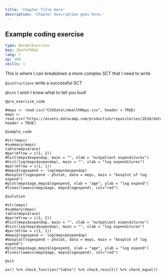 ```yaml
---
title: 'Chapter Title Here'
description: 'Chapter description goes here.'
---
```


## Example coding exercise

```yaml
type: NormalExercise
key: 2bafef99a3
lang: r
xp: 100
skills: 1
```

This is where I can breakdown a more complex SCT that I need to write

`@instructions`
write a successful SCT

`@hint`
I wish I knew what to tell you bud!

`@pre_exercise_code`
```{r}
#meps <- read.csv("CSVData\\HealthMeps.csv", header = TRUE)
meps <- read.csv("https://assets.datacamp.com/production/repositories/2610/datasets/7b7dab6d0c528e4cd2f8d0e0fc7824a254429bf8/HealthMeps.csv", header = TRUE)
```

`@sample_code`
```{r}
#str(meps)
#summary(meps)
table(meps$race)
#par(mfrow = c(1, 2))
#hist(meps$expendop, main = "", xlab = "outpatient expenditures")
#hist(log(meps$expendop), main = "", xlab = "log expenditures")
#par(mfrow = c(1, 1))
#meps$logexpend <- log(meps$expendop)
#boxplot(logexpend ~ phstat, data = meps, main = "boxplot of log expend")
#plot(meps$age,meps$logexpend, xlab = "age", ylab = "log expend")
#lines(lowess(meps$age, meps$logexpend), col="red")

```

`@solution`
```{r}
#str(meps)
#summary(meps)
table(meps$race)
#par(mfrow = c(1, 2))
#hist(meps$expendop, main = "", xlab = "outpatient expenditures")
#hist(log(meps$expendop), main = "", xlab = "log expenditures")
#par(mfrow = c(1, 1))
#meps$logexpend <- log(meps$expendop)
#boxplot(logexpend ~ phstat, data = meps, main = "boxplot of log expend")
#plot(meps$age,meps$logexpend, xlab = "age", ylab = "log expend")
#lines(lowess(meps$age, meps$logexpend), col="red")

```

`@sct`
```{r}
ex() %>% check_function("table") %>% check_result() %>% check_equal()
```
